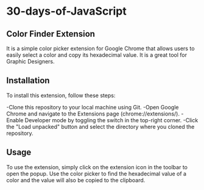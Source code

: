 # 30-days-of-JavaScript

## Color Finder Extension
It is a simple color picker extension for Google Chrome that allows users to easily select a color and copy its hexadecimal value. It is a great tool for Graphic Designers.

## Installation
To install this extension, follow these steps:

-Clone this repository to your local machine using Git.
-Open Google Chrome and navigate to the Extensions page (chrome://extensions/).
-Enable Developer mode by toggling the switch in the top-right corner.
-Click the "Load unpacked" button and select the directory where you cloned the repository.

## Usage
To use the extension, simply click on the extension icon in the toolbar to open the popup. Use the color picker to find the hexadecimal value of a color and the value will also be copied to the clipboard.

